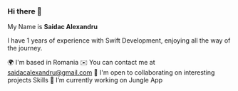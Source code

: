 ### Hi there 👋
My Name is 
**Saidac Alexandru**

I have 1 years of experience with Swift Development, enjoying all the way of the journey.

🌍  I'm based in Romania
✉️  You can contact me at saidacalexandru@gmail.com
🤝  I'm open to collaborating on interesting projects
Skills
🔭 I’m currently working on Jungle App
